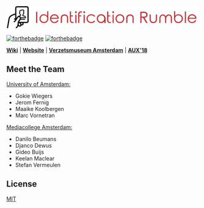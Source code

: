 ![Identification Rumble](static/logo-hq.png)

[![forthebadge](http://forthebadge.com/images/badges/built-with-science.svg)](http://forthebadge.com)
[![forthebadge](http://forthebadge.com/images/badges/made-with-vue.svg)](http://forthebadge.com)

**[Wiki](http://uva-hcm.com/index.php?title=ID2017-team5)** | **[Website](https://identification-rumble.science)** | **[Verzetsmuseum Amsterdam](https://www.verzetsmuseum.org/museum/en/museum)** | **[AUX'18](http://uva-aux.nl/)**

## Meet the Team

[University of Amsterdam:](http://www.uva.nl/en/home)

* Gokie Wiegers
* Jerom Fernig
* Maaike Koolbergen
* Marc Vornetran

[Mediacollege Amsterdam:](https://www.ma-web.nl/)

* Danilo Beumans
* Djanco Dewus
* Gideo Buijs
* Keelan Maclear
* Stefan Vermeulen

## License

[MIT](https://github.com/marc1404/identification-rumble/blob/master/LICENSE)
